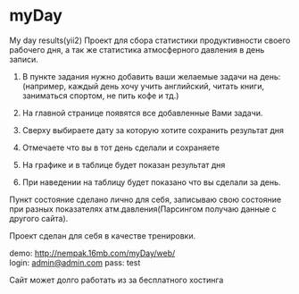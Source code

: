 # myDay
My day results(yii2)
Проект для сбора статистики продуктивности своего рабочего дня, а так же статистика атмосферного давления в день записи.

1. В пункте задания нужно добавить ваши желаемые задачи на день: 
 (например, каждый день хочу учить английский, читать книги, заниматься спортом, не пить кофе и тд.)

2. На главной странице появятся все добавленные Вами задачи.
3. Сверху выбираете дату за которую хотите сохранить результат дня
4. Отмечаете что вы в тот день сделали и сохраняете
5. На графике и в таблице будет показан результат дня
6. При наведении на таблицу будет показано что вы сделали за день.

Пункт состояние сделано лично для себя, записываю свою состояние при разных показателях атм.давления(Парсингом получаю данные с другого сайта).

Проект сделан для себя в качестве тренировки.


demo: http://nempak.16mb.com/myDay/web/ <br>
login: admin@admin.com 
pass: test<br>

Сайт может долго работать из за бесплатного хостинга
